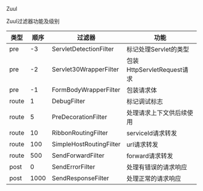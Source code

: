 Zuul

Zuul过滤器功能及级别

|类型|顺序|过滤器|功能|
| ------ | ------ | ------ | ------ |
|pre	|-3	|ServletDetectionFilter	|标记处理Servlet的类型|
|pre	|-2	|Servlet30WrapperFilter	|包装HttpServletRequest请求|
|pre	|-1	|FormBodyWrapperFilter	|包装请求体|
|route	|1	|DebugFilter	|标记调试标志|
|route	|5	|PreDecorationFilter	|处理请求上下文供后续使用|
|route	|10	|RibbonRoutingFilter	|serviceId请求转发|
|route	|100	|SimpleHostRoutingFilter	|url请求转发|
|route	|500	|SendForwardFilter	|forward请求转发|
|post	|0	|SendErrorFilter	|处理有错误的请求响应|
|post	|1000	|SendResponseFilter	|处理正常的请求响应|